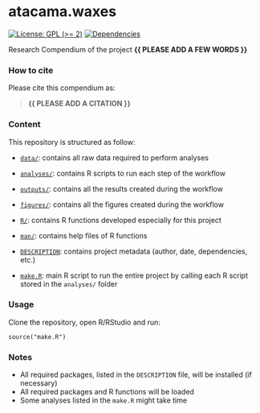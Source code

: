 <!-- README.md is generated from README.Rmd. Please edit that file -->

# atacama.waxes

<!-- badges: start -->

[![License: GPL (&gt;=
2)](https://img.shields.io/badge/License-GPL%20%28%3E%3D%202%29-blue.svg)](https://choosealicense.com/licenses/gpl-2.0/)
[![Dependencies](https://img.shields.io/badge/dependencies-2/94-green?style=flat)](#)
<!-- badges: end -->

Research Compendium of the project **{{ PLEASE ADD A FEW WORDS }}**

### How to cite

Please cite this compendium as:

> **{{ PLEASE ADD A CITATION }}**

### Content

This repository is structured as follow:

-   [`data/`](https://github.com/mat1506/atacama.waxes/tree/master/data):
    contains all raw data required to perform analyses

-   [`analyses/`](https://github.com/mat1506/atacama.waxes/tree/master/analyses/):
    contains R scripts to run each step of the workflow

-   [`outputs/`](https://github.com/mat1506/atacama.waxes/tree/master/outputs):
    contains all the results created during the workflow

-   [`figures/`](https://github.com/mat1506/atacama.waxes/tree/master/figures):
    contains all the figures created during the workflow

-   [`R/`](https://github.com/mat1506/atacama.waxes/tree/master/R):
    contains R functions developed especially for this project

-   [`man/`](https://github.com/mat1506/atacama.waxes/tree/master/man):
    contains help files of R functions

-   [`DESCRIPTION`](https://github.com/mat1506/atacama.waxes/tree/master/DESCRIPTION):
    contains project metadata (author, date, dependencies, etc.)

-   [`make.R`](https://github.com/mat1506/atacama.waxes/tree/master/make.R):
    main R script to run the entire project by calling each R script
    stored in the `analyses/` folder

### Usage

Clone the repository, open R/RStudio and run:

    source("make.R")

### Notes

-   All required packages, listed in the `DESCRIPTION` file, will be
    installed (if necessary)
-   All required packages and R functions will be loaded
-   Some analyses listed in the `make.R` might take time

